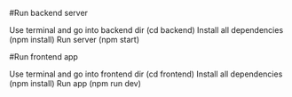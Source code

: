 #Run backend server

Use terminal and go into backend dir (cd backend)
Install all dependencies (npm install)
Run server (npm start)

#Run frontend app

Use terminal and go into frontend dir (cd frontend)
Install all dependencies (npm install)
Run app (npm run dev)
